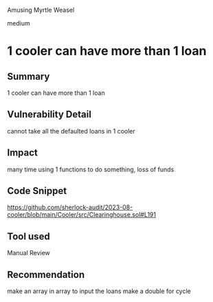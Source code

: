 Amusing Myrtle Weasel

medium

# 1 cooler can have more than 1 loan
## Summary
1 cooler can have more than 1 loan
## Vulnerability Detail
cannot take all the defaulted loans in 1 cooler 
## Impact
many time using 1 functions to do something, loss of funds
## Code Snippet
https://github.com/sherlock-audit/2023-08-cooler/blob/main/Cooler/src/Clearinghouse.sol#L191
## Tool used

Manual Review

## Recommendation
make an array in array to input the loans make a double for cycle
